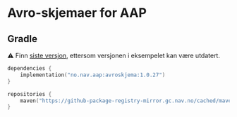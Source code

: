 # Avro-skjemaer for AAP

## Gradle

⚠️ Finn [siste versjon](https://github.com/navikt/aap-avroskjema/packages/1242217), ettersom versjonen i eksempelet kan
være utdatert.

```kotlin
dependencies {
    implementation("no.nav.aap:avroskjema:1.0.27")
}

repositories {
    maven("https://github-package-registry-mirror.gc.nav.no/cached/maven-release")
}
```
